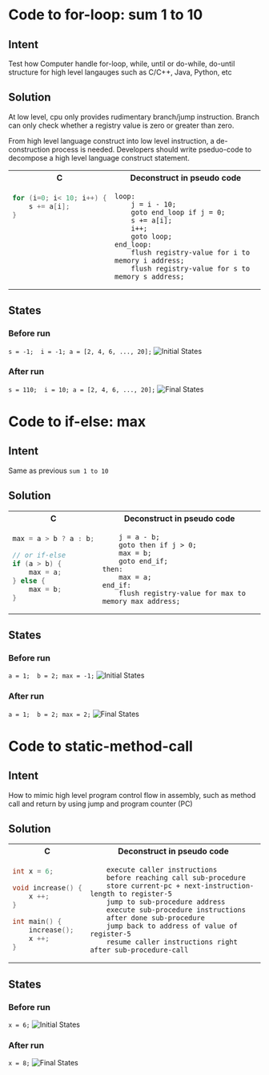 # Code to for-loop: sum 1 to 10
## Intent
Test how Computer handle for-loop, while, until or do-while, do-until structure for high level langauges such as C/C++, Java, Python, etc

## Solution
At low level, cpu only provides rudimentary branch/jump instruction. Branch can only check whether a registry value is zero or greater than zero.

From high level language construct into low level instruction, a de-construction process is needed. Developers should write pseduo-code to decompose a high level language construct statement. 

<table>
<tr><th>C</th><th>Deconstruct in pseudo code</th></tr>
<tr><td valign="top">

```c
for (i=0; i< 10; i++) {
    s += a[i];
}
```

</td><td>

```
loop: 
    j = i - 10;
    goto end_loop if j = 0;
    s += a[i];
    i++;
    goto loop;
end_loop:
    flush registry-value for i to memory i address;
    flush registry-value for s to memory s address;
```

</td></tr>
</table>

## States
### Before run
``` s = -1;  i = -1; a = [2, 4, 6, ..., 20]; ```
![Initial States](images/sum-1-to-10-states-before-run.png)

### After run
``` s = 110;  i = 10; a = [2, 4, 6, ..., 20]; ```
![Final States](images/sum-1-to-10-states-after-run.png)

# Code to if-else: max
## Intent
Same as previous `sum 1 to 10`

## Solution
<table>
<tr><th>C</th><th>Deconstruct in pseudo code</th></tr>
<tr><td valign="top">

```c
max = a > b ? a : b;

// or if-else
if (a > b) {
    max = a;
} else {
    max = b;
}
```

</td><td>

``` 
    j = a - b;
    goto then if j > 0;
    max = b;
    goto end_if;
then:
    max = a;
end_if:
    flush registry-value for max to memory max address;
```

</td></tr>
</table>

## States
### Before run
``` a = 1;  b = 2; max = -1; ```
![Initial States](images/if-max-after-run-states.png)

### After run
``` a = 1;  b = 2; max = 2; ```
![Final States](images/if-max-after-run-states.png)


# Code to static-method-call
## Intent
How to mimic high level program control flow in assembly, such as method call and return by using jump and program counter (PC)

## Solution
<table>
<tr><th>C</th><th>Deconstruct in pseudo code</th></tr>
<tr><td valign="top">

```c
int x = 6;

void increase() {
    x ++;
}

int main() {
    increase();
    x ++;
}
```

</td><td>

``` 
    execute caller instructions
    before reaching call sub-procedure
    store current-pc + next-instruction-length to register-5
    jump to sub-procedure address
    execute sub-procedure instructions
    after done sub-procedure
    jump back to address of value of register-5
    resume caller instructions right after sub-procedure-call
```

</td></tr>
</table>

## States
### Before run
``` x = 6; ```
![Initial States](images/static-method-call-before.png)

### After run
``` x = 8; ```
![Final States](images/static-method-call-after.png)